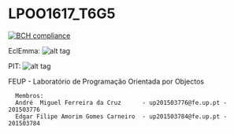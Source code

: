# LPOO1617_T6G5

[![BCH compliance](https://bettercodehub.com/edge/badge/EdgarACarneiro/LPOO1617_T6G5?token=874e42d5cb83a1b90f5fd1aa166077fc6e98f4ab)](https://bettercodehub.com/)

EclEmma:
![alt tag](http://i.imgur.com/S3sGGmS.png)

PIT:
![alt tag](http://i.imgur.com/S3sGGmS.png)

FEUP - Laboratório de Programação Orientada por Objectos

      Membros:
      André  Miguel Ferreira da Cruz      - up201503776@fe.up.pt - 201503776
      Edgar Filipe Amorim Gomes Carneiro  - up201503784@fe.up.pt - 201503784
